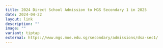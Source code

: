 ```yaml
---
title: 2024 Direct School Admission to MGS Secondary 1 in 2025
date: 2024-04-22
layout: link
description: ""
image: ""
variant: tiptap
external: https://www.mgs.moe.edu.sg/secondary/admissions/dsa-sec1/
---
```

